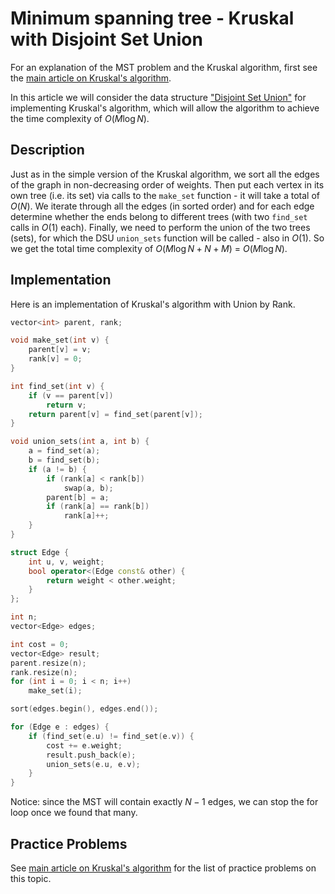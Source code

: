 <!--?title Minimum spanning tree - Kruskal with Disjoint Set Union -->

# Minimum spanning tree - Kruskal with Disjoint Set Union

For an explanation of the MST problem and the Kruskal algorithm, first see the [main article on Kruskal's algorithm](./graph/mst_kruskal.html).

In this article we will consider the data structure ["Disjoint Set Union"](./data_structures/disjoint_set_union.html) for implementing Kruskal's algorithm, which will allow the algorithm to achieve the time complexity of $O(M \log N)$.

## Description

Just as in the simple version of the Kruskal algorithm, we sort all the edges of the graph in non-decreasing order of weights.
Then put each vertex in its own tree (i.e. its set) via calls to the `make_set` function - it will take a total of $O(N)$.
We iterate through all the edges (in sorted order) and for each edge determine whether the ends belong to different trees (with two `find_set` calls in $O(1)$ each).
Finally, we need to perform the union of the two trees (sets), for which the DSU `union_sets` function will be called - also in $O(1)$.
So we get the total time complexity of $O(M \log N + N + M)$ = $O(M \log N)$.

## Implementation

Here is an implementation of Kruskal's algorithm with Union by Rank.

```cpp
vector<int> parent, rank;

void make_set(int v) {
    parent[v] = v;
    rank[v] = 0;
}

int find_set(int v) {
    if (v == parent[v])
        return v;
    return parent[v] = find_set(parent[v]);
}

void union_sets(int a, int b) {
    a = find_set(a);
    b = find_set(b);
    if (a != b) {
        if (rank[a] < rank[b])
            swap(a, b);
        parent[b] = a;
        if (rank[a] == rank[b])
            rank[a]++;
    }
}

struct Edge {
    int u, v, weight;
    bool operator<(Edge const& other) {
        return weight < other.weight;
    }
};

int n;
vector<Edge> edges;

int cost = 0;
vector<Edge> result;
parent.resize(n);
rank.resize(n);
for (int i = 0; i < n; i++)
    make_set(i);

sort(edges.begin(), edges.end());

for (Edge e : edges) {
    if (find_set(e.u) != find_set(e.v)) {
        cost += e.weight;
        result.push_back(e);
        union_sets(e.u, e.v);
    }
}
```

Notice: since the MST will contain exactly $N-1$ edges, we can stop the for loop once we found that many.

## Practice Problems

See [main article on Kruskal's algorithm](./graph/mst_kruskal.html) for the list of practice problems on this topic.

